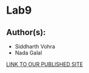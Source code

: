 # Lab9
## Author(s):
- Siddharth Vohra
- Nada Galal

[LINK TO OUR PUBLISHED SITE](https://nadagehad01.github.io/Lab9/)